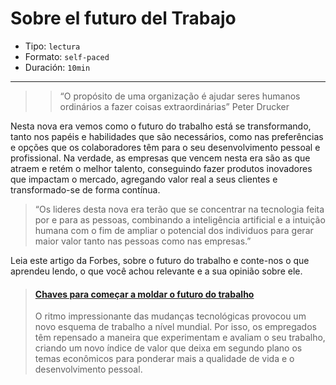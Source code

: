# Sobre el futuro del Trabajo

* Tipo: `lectura`
* Formato: `self-paced`
* Duración: `10min`

***

>> “O propósito de uma organização é ajudar seres humanos ordinários a fazer coisas extraordinárias”
Peter Drucker

Nesta nova era vemos como o futuro do trabalho está se transformando, tanto nos papéis e habilidades que são necessários, como nas preferências e opções que os colaboradores têm para o seu desenvolvimento pessoal e profissional.
Na verdade, as empresas que vencem nesta era são as que atraem e retém o melhor talento, conseguindo fazer produtos inovadores que impactam o mercado, agregando valor real a seus clientes e transformado-se de forma contínua.

>“Os lideres desta nova era terão que se concentrar na tecnologia feita por e para as pessoas, combinando a inteligência artificial e a intuição humana com o fim de ampliar o potencial dos individuos para gerar maior valor tanto nas pessoas como nas empresas.”

Leia este artigo da Forbes, sobre o futuro do trabalho e conte-nos o que aprendeu lendo, o que você achou relevante e a sua opinião sobre ele.


<blockquote class="embedly-card"><h4><a href=“https://www.forbes.com.mx/crear-hoy-el-futuro-del-trabajo/">Chaves para começar a moldar o futuro do trabalho</a></h4><p> O ritmo impressionante das mudanças tecnológicas provocou um novo esquema de trabalho a nível mundial. Por isso, os empregados têm repensado a maneira que experimentam e avaliam o seu trabalho, criando um novo índice de valor que deixa em segundo plano os temas econômicos para ponderar mais a qualidade de vida e o desenvolvimento pessoal.</p></blockquote>
<script async src="//cdn.embedly.com/widgets/platform.js" charset="UTF-8"></script>
